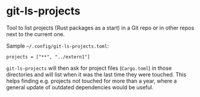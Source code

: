 # git-ls-projects

Tool to list projects (Rust packages as a start) in a Git repo or in other repos next to the current
one.

Sample `~/.config/git-ls-projects.toml`:

```
projects = ["**", "../extern1"]
```

`git-ls-projects` will then ask for project files (`Cargo.toml`) in those directories and will list
when it was the last time they were touched. This helps finding e.g. projects not touched for more
than a year, where a general update of outdated dependencies would be useful.

